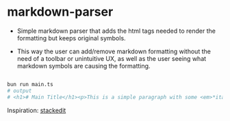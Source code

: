 # markdown-parser

- Simple markdown parser that adds the html tags needed to render the formatting but keeps original symbols.

- This way the user can add/remove markdown formatting without the need of a toolbar or unintuitive UX, as well as the user seeing what markdown symbols are causing the formatting.

```bash

bun run main.ts
# output
# <h1># Main Title</h1><p>This is a simple paragraph with some <em>*italic text*</ em>, some <strong>**bold text**</strong>, and a [link](https://example.com).</p><h2>## Subheading</h2><p>Another paragraph with <strong>**bold**</strong>, <em>*italic*</em>, and a [different link](https://openai.com).</p>
```

Inspiration: [stackedit](https://stackedit.io/app#)